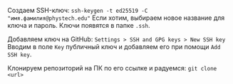 Создаем SSH-ключ:
`ssh-keygen -t ed25519 -C "имя.фамилия@phystech.edu"`
Если хотим, выбираем новое название для ключа и пароль. Ключи появятся в папке `.ssh`.

Добавляем ключ на GitHub:
`Settings > SSH and GPG keys > New SSH key`
Вводим в поле `Key` публичный ключ и добавляем его при помощи `Add SSH key`.

Клонируем репозиторий на ПК по его ссылке и радуемся:
`git clone <url>`
